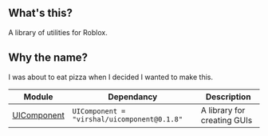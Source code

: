 ## What's this?
A library of utilities for Roblox.

## Why the name?
I was about to eat pizza when I decided I wanted to make this.

| Module | Dependancy | Description |
| -- | -- | -- |
| [UIComponent](https://virshal.github.io/CrustUtil/api/UIComponent) | `UIComponent = "virshal/uicomponent@0.1.8"` | A library for creating GUIs
